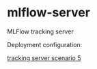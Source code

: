 # mlflow-server

MLFlow tracking server

Deployment configuration:

[tracking server scenario 5](https://www.mlflow.org/docs/latest/tracking.html#scenario-5-mlflow-tracking-server-enabled-with-proxied-artifact-storage-access)
